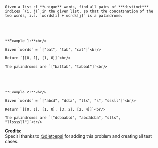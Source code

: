 

    Given a list of **unique** words, find all pairs of ***distinct*** indices `(i, j)` in the given list, so that the concatenation of the two words, i.e. `words[i] + words[j]` is a palindrome.



    **Example 1:**<br/>
    Given `words` = `["bat", "tab", "cat"]`<br/>
    Return `[[0, 1], [1, 0]]`<br/>
    The palindromes are `["battab", "tabbat"]`<br/>



    **Example 2:**<br/>
    Given `words` = `["abcd", "dcba", "lls", "s", "sssll"]`<br/>
    Return `[[0, 1], [1, 0], [3, 2], [2, 4]]`<br/>
    The palindromes are `["dcbaabcd", "abcddcba", "slls", "llssssll"]`<br/>


**Credits:**<br />Special thanks to [@dietpepsi](https://leetcode.com/discuss/user/dietpepsi) for adding this problem and creating all test cases.
